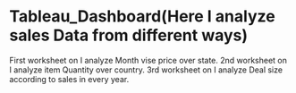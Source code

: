 # Tableau_Dashboard(Here I analyze sales Data from different ways)
First worksheet on I analyze Month vise price over state.
2nd worksheet on I analyze item Quantity over country.
3rd worksheet on I analyze Deal size according to sales in every year.
